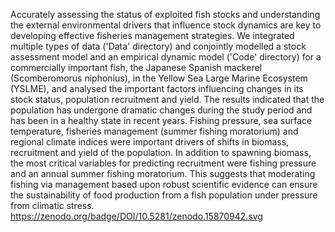 Accurately assessing the status of exploited fish stocks and understanding the external environmental drivers that influence stock dynamics are key to developing effective fisheries management strategies. We integrated multiple types of data ('Data' directory) and conjointly modelled a stock assessment model and an empirical dynamic model ('Code' directory) for a commercially important fish, the Japanese Spanish mackerel (Scomberomorus niphonius), in the Yellow Sea Large Marine Ecosystem (YSLME), and analysed the important factors influencing changes in its stock status, population recruitment and yield. The results indicated that the population has undergone dramatic changes during the study period and has been in a healthy state in recent years. Fishing pressure, sea surface temperature, fisheries management (summer fishing moratorium) and regional climate indices were important drivers of shifts in biomass, recruitment and yield of the population. In addition to spawning biomass, the most critical variables for predicting recruitment were fishing pressure and an annual summer fishing moratorium. This suggests that moderating fishing via management based upon robust scientific evidence can ensure the sustainability of food production from a fish population under pressure from climatic stress.
https://zenodo.org/badge/DOI/10.5281/zenodo.15870942.svg
